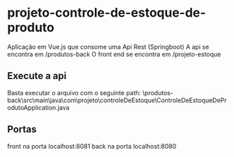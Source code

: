 # projeto-controle-de-estoque-de-produto

Aplicação em Vue.js que consome uma Api Rest (Springboot)
A api se encontra em /produtos-back
O front end se encontra em /projeto-estoque

## Execute a api
Basta executar o arquivo com o seguinte path:
\produtos-back\src\main\java\com\projeto\controleDeEstoque\ControleDeEstoqueDeProdutoApplication.java

## Portas

front na porta localhost:8081
back na porta localhost:8080